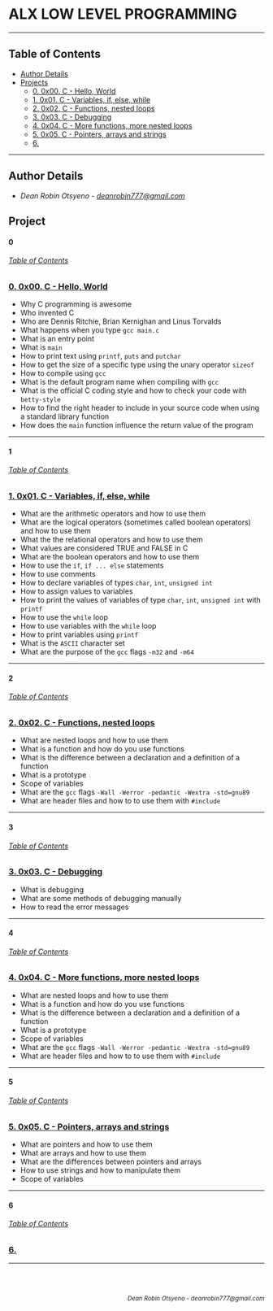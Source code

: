 # **ALX LOW LEVEL PROGRAMMING**
---
## Table of Contents
- [Author Details](#author-details)
- [Projects](#tasks)
	- [0. 0x00. C - Hello, World](#0)
	- [1. 0x01. C - Variables, if, else, while](#1)
	- [2. 0x02. C - Functions, nested loops](#2)
	- [3. 0x03. C - Debugging](#3)
	- [4. 0x04. C - More functions, more nested loops](#4)
	- [5. 0x05. C - Pointers, arrays and strings](#5)
	- [6. ](#6)
---
## Author Details
- *Dean Robin Otsyeno - deanrobin777@gmail.com*

## Project
#### 0
###### [Table of Contents](#table-of-contents)
### [0. 0x00. C - Hello, World](./0x00-hello_world)
- Why C programming is awesome
- Who invented C
- Who are Dennis Ritchie, Brian Kernighan and Linus Torvalds
- What happens when you type `gcc main.c`
- What is an entry point
- What is `main`
- How to print text using `printf`, `puts` and `putchar`
- How to get the size of a specific type using the unary operator `sizeof`
- How to compile using `gcc`
- What is the default program name when compiling with `gcc`
- What is the official C coding style and how to check your code with `betty-style`
- How to find the right header to include in your source code when using a standard library function
- How does the `main` function influence the return value of the program
---
#### 1
###### [Table of Contents](#table-of-contents)
### [1. 0x01. C - Variables, if, else, while](./0x01-variables_if_else_while)
- What are the arithmetic operators and how to use them
- What are the logical operators (sometimes called boolean operators) and how to use them
- What the the relational operators and how to use them
- What values are considered TRUE and FALSE in C
- What are the boolean operators and how to use them
- How to use the `if`, `if ... else` statements
- How to use comments
- How to declare variables of types `char`, `int`, `unsigned int`
- How to assign values to variables
- How to print the values of variables of type `char`, `int`, `unsigned int` with `printf`
- How to use the `while` loop
- How to use variables with the `while` loop
- How to print variables using `printf`
- What is the `ASCII` character set
- What are the purpose of the `gcc` flags `-m32` and `-m64`

---
#### 2
###### [Table of Contents](#table-of-contents)
### [2. 0x02. C - Functions, nested loops](./0x02-functions_nested_loops)
- What are nested loops and how to use them
- What is a function and how do you use functions
- What is the difference between a declaration and a definition of a function
- What is a prototype
- Scope of variables
- What are the `gcc` flags `-Wall -Werror -pedantic -Wextra -std=gnu89`
- What are header files and how to to use them with `#include`
---
#### 3
###### [Table of Contents](#table-of-contents)
### [3. 0x03. C - Debugging](./0x03-debugging)
- What is debugging
- What are some methods of debugging manually
- How to read the error messages
---
#### 4
###### [Table of Contents](#table-of-contents)
### [4. 0x04. C - More functions, more nested loops](./0x04-more_functions_nested_loops)
- What are nested loops and how to use them
- What is a function and how do you use functions
- What is the difference between a declaration and a definition of a function
- What is a prototype
- Scope of variables
- What are the `gcc` flags `-Wall -Werror -pedantic -Wextra -std=gnu89`
- What are header files and how to to use them with `#include`
---
#### 5
###### [Table of Contents](#table-of-contents)
### [5. 0x05. C - Pointers, arrays and strings](./0x05-pointers_arrays_strings)
- What are pointers and how to use them
- What are arrays and how to use them
- What are the differences between pointers and arrays
- How to use strings and how to manipulate them
- Scope of variables
---
#### 6
###### [Table of Contents](#table-of-contents)
### [6. ](./)

---


<br></br>
<div align="right">
  <sub style="font-style: italic"> Dean Robin Otsyeno - deanrobin777@gmail.com</sub>
</div>
